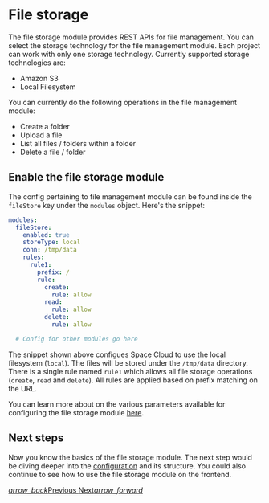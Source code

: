 # File storage

The file storage module provides REST APIs for file management. You can select the storage technology for the file management module. Each project can work with only one storage technology. Currently supported storage technologies are:
- Amazon S3
- Local Filesystem

You can currently do the following operations in the file management module:
- Create a folder
- Upload a file
- List all files / folders within a folder
- Delete a file / folder
## Enable the file storage module

The config pertaining to file management module can be found inside the `fileStore` key under the `modules` object. Here's the snippet:

```yaml
modules:
  fileStore:
    enabled: true
    storeType: local
    conn: /tmp/data
    rules:
      rule1:
        prefix: /
        rule:
          create:
            rule: allow
          read:
            rule: allow
          delete:
            rule: allow

  # Config for other modules go here
```

The snippet shown above configues Space Cloud to use the local filesystem (`local`). The files will be stored under the `/tmp/data` directory. There is a single rule named `rule1` which allows all file storage operations (`create`, `read` and `delete`). All rules are applied based on prefix matching on the URL.

You can learn more about on the various parameters available for configuring the file storage module [here](/docs/file-storage/config).


## Next steps

Now you know the basics of the file storage module. The next step would be diving deeper into the [configuration](/docs/file-store/config) and its structure. You could also continue to see how to use the file storage module on the frontend.

<div class="btns-wrapper">
  <a href="/docs/realtime/overview" class="waves-effect waves-light btn primary-btn-border btn-small">
    <i class="material-icons btn-with-icon">arrow_back</i>Previous
  </a>
  <a href="/docs/file-storage/upload-file" class="waves-effect waves-light btn primary-btn-fill btn-small">
    Next<i class="material-icons btn-with-icon">arrow_forward</i>
  </a>
</div>